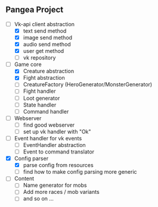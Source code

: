 ## Pangea Project

- [ ] Vk-api client abstraction
    - [x] text send method
    - [x] image send method
    - [x] audio send method
    - [x] user get method
    - [ ] vk repository
- [ ] Game core
    - [x] Creature abstraction
    - [x] Fight abstraction
    - [ ] CreatureFactory (HeroGenerator/MonsterGenerator) 
    - [ ] Fight handler
    - [ ] Loot generator
    - [ ] State handler
    - [ ] Command handler
- [ ] Webserver
    - [ ] find good webserver
    - [ ] set up vk handler with "Ok"
- [ ] Event handler for vk events
    - [ ] EventHandler abstraction
    - [ ] Event to command translator
- [x] Config parser
    - [x] parse config from resources
    - [ ] find how to make config parsing more generic
- [ ] Content
    - [ ] Name generator for mobs
    - [ ] Add more races / mob variants
    - [ ] and so on ...